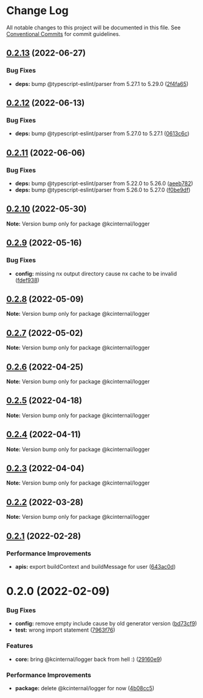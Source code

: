 # Change Log

All notable changes to this project will be documented in this file.
See [Conventional Commits](https://conventionalcommits.org) for commit guidelines.

## [0.2.13](https://github.com/kamontat/kcutils/compare/@kcinternal/logger@0.2.12...@kcinternal/logger@0.2.13) (2022-06-27)


### Bug Fixes

* **deps:** bump @typescript-eslint/parser from 5.27.1 to 5.29.0 ([2f4fa65](https://github.com/kamontat/kcutils/commit/2f4fa65dbd0f1dd30c6cf969ec46110b969f42d6))





## [0.2.12](https://github.com/kamontat/kcutils/compare/@kcinternal/logger@0.2.11...@kcinternal/logger@0.2.12) (2022-06-13)


### Bug Fixes

* **deps:** bump @typescript-eslint/parser from 5.27.0 to 5.27.1 ([0613c6c](https://github.com/kamontat/kcutils/commit/0613c6c3bdc5380a9177e6e96abca0e6af2b1239))





## [0.2.11](https://github.com/kamontat/kcutils/compare/@kcinternal/logger@0.2.10...@kcinternal/logger@0.2.11) (2022-06-06)


### Bug Fixes

* **deps:** bump @typescript-eslint/parser from 5.22.0 to 5.26.0 ([aeeb782](https://github.com/kamontat/kcutils/commit/aeeb7823ff375a9456e625c0501f63a4a29663c5))
* **deps:** bump @typescript-eslint/parser from 5.26.0 to 5.27.0 ([f0be9df](https://github.com/kamontat/kcutils/commit/f0be9df3f131ceb433c23e23487eeff9dedb6fa0))





## [0.2.10](https://github.com/kamontat/kcutils/compare/@kcinternal/logger@0.2.9...@kcinternal/logger@0.2.10) (2022-05-30)

**Note:** Version bump only for package @kcinternal/logger





## [0.2.9](https://github.com/kamontat/kcutils/compare/@kcinternal/logger@0.2.8...@kcinternal/logger@0.2.9) (2022-05-16)


### Bug Fixes

* **config:** missing nx output directory cause nx cache to be invalid ([fdef938](https://github.com/kamontat/kcutils/commit/fdef93857218b84e26365d6ad11b11c9be30e5d8))





## [0.2.8](https://github.com/kamontat/kcutils/compare/@kcinternal/logger@0.2.7...@kcinternal/logger@0.2.8) (2022-05-09)

**Note:** Version bump only for package @kcinternal/logger





## [0.2.7](https://github.com/kamontat/kcutils/compare/@kcinternal/logger@0.2.6...@kcinternal/logger@0.2.7) (2022-05-02)

**Note:** Version bump only for package @kcinternal/logger





## [0.2.6](https://github.com/kamontat/kcutils/compare/@kcinternal/logger@0.2.5...@kcinternal/logger@0.2.6) (2022-04-25)

**Note:** Version bump only for package @kcinternal/logger





## [0.2.5](https://github.com/kamontat/kcutils/compare/@kcinternal/logger@0.2.4...@kcinternal/logger@0.2.5) (2022-04-18)

**Note:** Version bump only for package @kcinternal/logger





## [0.2.4](https://github.com/kamontat/kcutils/compare/@kcinternal/logger@0.2.3...@kcinternal/logger@0.2.4) (2022-04-11)

**Note:** Version bump only for package @kcinternal/logger





## [0.2.3](https://github.com/kamontat/kcutils/compare/@kcinternal/logger@0.2.2...@kcinternal/logger@0.2.3) (2022-04-04)

**Note:** Version bump only for package @kcinternal/logger





## [0.2.2](https://github.com/kamontat/kcutils/compare/@kcinternal/logger@0.2.1...@kcinternal/logger@0.2.2) (2022-03-28)

**Note:** Version bump only for package @kcinternal/logger





## [0.2.1](https://github.com/kamontat/kcutils/compare/@kcinternal/logger@0.2.0...@kcinternal/logger@0.2.1) (2022-02-28)


### Performance Improvements

* **apis:** export buildContext and buildMessage for user ([643ac0d](https://github.com/kamontat/kcutils/commit/643ac0dd540bc9c728a65e8c7ae825fd6cefa25f))





# 0.2.0 (2022-02-09)


### Bug Fixes

* **config:** remove empty include cause by old generator version ([bd73cf9](https://github.com/kamontat/kcutils/commit/bd73cf95bbdbd43f88b70544e0c2616ec39321b3))
* **test:** wrong import statement ([7963f76](https://github.com/kamontat/kcutils/commit/7963f76e3bb656d2594545af823a421f1a740458))


### Features

* **core:** bring @kcinternal/logger back from hell :) ([29160e9](https://github.com/kamontat/kcutils/commit/29160e9f80d26258a702d241c388b32a5a02dffd))


### Performance Improvements

* **package:** delete @kcinternal/logger for now ([4b08cc5](https://github.com/kamontat/kcutils/commit/4b08cc54cc15e135c52376f5e84cc05223b6d955))
